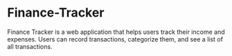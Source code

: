 # Finance-Tracker
Finance Tracker is a web application that helps users track their income and expenses. Users can record transactions, categorize them, and see a list of all transactions.
